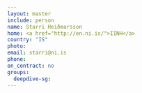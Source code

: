 ```yaml
---
layout: master
include: person
name: Starri Heiðmarsson
home: <a href="http://en.ni.is/">IINH</a>
country: "IS"
photo:
email: starri@ni.is
phone:
on_contract: no
groups:
  deepdive-sg:
---
```

